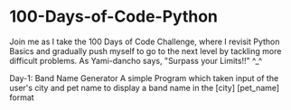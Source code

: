 # 100-Days-of-Code-Python
Join me as I take the 100 Days of Code Challenge, where I revisit Python Basics and gradually push myself to go to the next level by tackling more difficult problems. As Yami-dancho says, "Surpass your Limits!!" ^_^

Day-1: Band Name Generator
A simple Program which taken input of the user's city and pet name to display a band name in the [city]  [pet_name] format 
